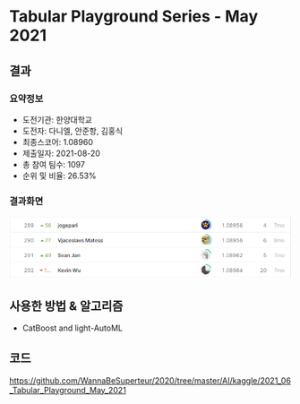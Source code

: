 # Tabular Playground Series - May 2021
## 결과
### 요약정보
- 도전기관: 한양대학교
- 도전자: 다니엘, 안준항, 김홍식
- 최종스코어: 1.08960
- 제출일자: 2021-08-20
- 총 참여 팀수: 1097
- 순위 및 비율: 26.53%
### 결과화면
![leaderboard12](./img/leaderboard12.png)
## 사용한 방법 & 알고리즘
- CatBoost and light-AutoML
## 코드
https://github.com/WannaBeSuperteur/2020/tree/master/AI/kaggle/2021_06_Tabular_Playground_May_2021